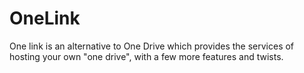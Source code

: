 # OneLink
One link is an alternative to One Drive which provides the services of hosting your own "one drive", with a few more features and twists.
